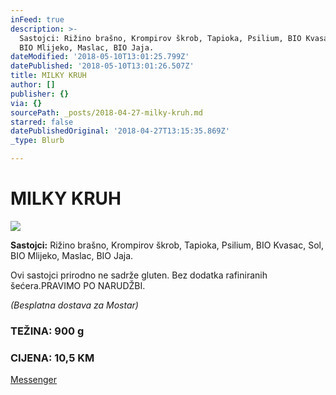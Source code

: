 ```yaml
---
inFeed: true
description: >-
  Sastojci: Rižino brašno, Krompirov škrob, Tapioka, Psilium, BIO Kvasac, Sol,
  BIO Mlijeko, Maslac, BIO Jaja.
dateModified: '2018-05-10T13:01:25.799Z'
datePublished: '2018-05-10T13:01:26.507Z'
title: MILKY KRUH
author: []
publisher: {}
via: {}
sourcePath: _posts/2018-04-27-milky-kruh.md
starred: false
datePublishedOriginal: '2018-04-27T13:15:35.869Z'
_type: Blurb

---
```

# MILKY KRUH
![](https://the-grid-user-content.s3-us-west-2.amazonaws.com/0d55dcd4-825a-4fc8-9f7b-60f5a1c4ecab.jpg)

**Sastojci:** Rižino brašno, Krompirov škrob, Tapioka, Psilium, BIO Kvasac, Sol, BIO Mlijeko, Maslac, BIO Jaja.

Ovi sastojci prirodno ne sadrže gluten. Bez dodatka rafiniranih šećera.PRAVIMO PO NARUDŽBI.

_(Besplatna dostava za Mostar)_

### TEŽINA: 900 g

### CIJENA: 10,5 KM
[Messenger][0]

[0]: https://www.messenger.com/t/greenday.kolaci.peciva